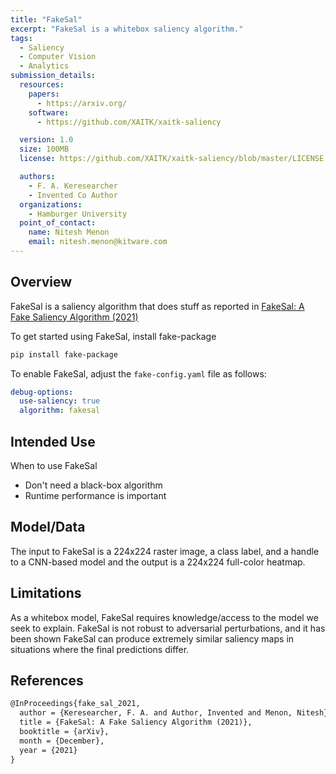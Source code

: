 ```yaml
---
title: "FakeSal"
excerpt: "FakeSal is a whitebox saliency algorithm."
tags: 
  - Saliency
  - Computer Vision
  - Analytics
submission_details:
  resources:
    papers:
      - https://arxiv.org/
    software:
      - https://github.com/XAITK/xaitk-saliency

  version: 1.0
  size: 100MB
  license: https://github.com/XAITK/xaitk-saliency/blob/master/LICENSE.txt

  authors:
    - F. A. Keresearcher
    - Invented Co Author
  organizations:
    - Hamburger University
  point_of_contact:
    name: Nitesh Menon
    email: nitesh.menon@kitware.com
---
```


## Overview

FakeSal is a saliency algorithm that does stuff as reported in [FakeSal: A Fake Saliency Algorithm (2021)](https://arxiv.org/)

To get started using FakeSal, install fake-package
```bash
pip install fake-package
```

To enable FakeSal, adjust the `fake-config.yaml` file as follows:

```yaml
debug-options:
  use-saliency: true
  algorithm: fakesal
```

## Intended Use

When to use FakeSal
  * Don't need a black-box algorithm
  * Runtime performance is important

## Model/Data

The input to FakeSal is a 224x224 raster image, a class label, and a handle to a CNN-based model and the output is a 224x224 full-color heatmap.

## Limitations

As a whitebox model, FakeSal requires knowledge/access to the model we seek to explain. FakeSal is not robust to adversarial perturbations, 
and it has been shown FakeSal can produce extremely similar saliency maps in situations where the final predictions differ.

## References
```tex
@InProceedings{fake_sal_2021,
  author = {Keresearcher, F. A. and Author, Invented and Menon, Nitesh},
  title = {FakeSal: A Fake Saliency Algorithm (2021)},
  booktitle = {arXiv},
  month = {December},
  year = {2021}
}
```